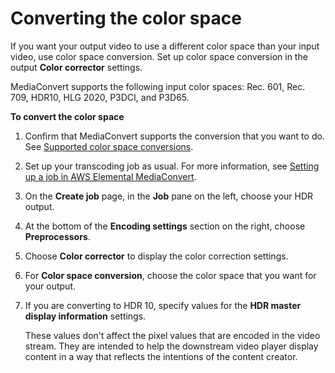 # Converting the color space<a name="converting-the-color-space"></a>

If you want your output video to use a different color space than your input video, use color space conversion\. Set up color space conversion in the output **Color corrector** settings\.

MediaConvert supports the following input color spaces: Rec\. 601, Rec\. 709, HDR10, HLG 2020, P3DCI, and P3D65\.

**To convert the color space**

1. Confirm that MediaConvert supports the conversion that you want to do\. See [Supported color space conversions](hdr-support.md#supported-color-space-conversions)\.

1. Set up your transcoding job as usual\. For more information, see [Setting up a job in AWS Elemental MediaConvert](setting-up-a-job.md)\.

1. On the **Create job** page, in the **Job** pane on the left, choose your HDR output\.

1. At the bottom of the **Encoding settings** section on the right, choose **Preprocessors**\.

1. Choose **Color corrector** to display the color correction settings\.

1. For **Color space conversion**, choose the color space that you want for your output\.

1. If you are converting to HDR 10, specify values for the **HDR master display information** settings\.

   These values don't affect the pixel values that are encoded in the video stream\. They are intended to help the downstream video player display content in a way that reflects the intentions of the content creator\.